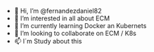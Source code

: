 - 👋 Hi, I’m @fernandezdaniel82
- 👀 I’m interested in all about ECM
- 🌱 I’m currently learning Docker an Kubernets
- 💞️ I’m looking to collaborate on ECM / K8s
- 📫 I´m Study about this

<!---
fernandezdaniel82/fernandezdaniel82 is a ✨ special ✨ repository because its `README.md` (this file) appears on your GitHub profile.
You can click the Preview link to take a look at your changes.

PROBANDO COSAS HACIENDO CAMBIOS EN EL README
--->
